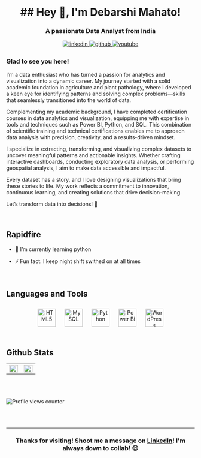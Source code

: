


<h1 align="center">## Hey 👋, I'm Debarshi Mahato! </h1> 

<h3 align="center">A passionate Data Analyst from India</h3>


  
<div align="center"> 
<a href="https://linkedin.com/in/debarshimahato17" target="_blank">
<img src=https://img.shields.io/badge/linkedin-%231E77B5.svg?&style=for-the-badge&logo=linkedin&logoColor=white alt=linkedin style="margin-bottom: 5px;" />
</a>
<a href="https://github.com/debarshi8967" target="_blank">
<img src=https://img.shields.io/badge/github-%2324292e.svg?&style=for-the-badge&logo=github&logoColor=white alt=github style="margin-bottom: 5px;" />
</a>
<a href="https://www.youtube.com/channel/UCgSFOOWrMHsyheIWfuPGGCA?sub_confirmation=1" target="_blank">
<img src=https://img.shields.io/badge/youtube-%23EE4831.svg?&style=for-the-badge&logo=youtube&logoColor=white alt=youtube style="margin-bottom: 5px;" />
</a>  

</div>



### Glad to see you here!  
I’m a data enthusiast who has turned a passion for analytics and visualization into a dynamic career. My journey started with a solid academic foundation in agriculture and plant pathology, where I developed a keen eye for identifying patterns and solving complex problems—skills that seamlessly transitioned into the world of data.

Complementing my academic background, I have completed certification courses in data analytics and visualization, equipping me with expertise in tools and techniques such as Power BI, Python, and SQL. This combination of scientific training and technical certifications enables me to approach data analysis with precision, creativity, and a results-driven mindset.

I specialize in extracting, transforming, and visualizing complex datasets to uncover meaningful patterns and actionable insights. Whether crafting interactive dashboards, conducting exploratory data analysis, or performing geospatial analysis, I aim to make data accessible and impactful.

Every dataset has a story, and I love designing visualizations that bring these stories to life. My work reflects a commitment to innovation, continuous learning, and creating solutions that drive decision-making.

Let’s transform data into decisions! 🌟  
  

<br/>  


## Rapidfire  

- 🌱 I’m currently learning python  
  

- ⚡ Fun fact: I keep night shift swithed on at all times   



<br/>  


## Languages and Tools  
<div align="center">  
<a href="https://en.wikipedia.org/wiki/HTML5" target="_blank"><img style="margin: 10px" src="https://profilinator.rishav.dev/skills-assets/html5-original-wordmark.svg" alt="HTML5" width="48" /></a>  
<a href="https://www.mysql.com/" target="_blank"><img style="margin: 10px" src="https://profilinator.rishav.dev/skills-assets/mysql-original-wordmark.svg" alt="MySQL" width="48" /></a>  
<a href="https://www.python.org/" target="_blank"><img style="margin: 10px" src="https://profilinator.rishav.dev/skills-assets/python-original.svg" alt="Python" width="48" /></a>  
<a href="https://powerbi.microsoft.com/en-us/" target="_blank"><img style="margin: 10px" src="https://profilinator.rishav.dev/skills-assets/powerbi.png" alt="Power Bi" width="48"/></a>
<a href="https://wordpress.com/" target="_blank"><img style="margin: 10px" src="https://profilinator.rishav.dev/skills-assets/wordpress.png" alt="WordPress" width="48" /></a>  
</div>  

<br/>  


## Github Stats  
<table><tr><td valign="top" width="50%">

<img src="https://github-readme-stats.vercel.app/api?username=debarshi8967&show_icons=true&count_private=true&hide_border=true" align="left" style="width: 100%" />

</td><td valign="top" width="50%">

<img src="https://github-readme-stats.vercel.app/api/top-langs/?username=debarshi8967&hide_border=true&layout=compact" align="left" style="width: 100%" />

</td></tr></table>  

<br/>  

  

<br/>  

![Profile views counter](https://komarev.com/ghpvc/?username=debarshi8967&&style=flat-square)  
  

<br/>  


<br />

----
<div align="center">
    <h3>Thanks for visiting! Shoot me a message on <a href="https://www.linkedin.com/in/vishnukanth-k-a5552327b/">LinkedIn</a>! I'm always down to collab! 😊</h3>
  </div>

